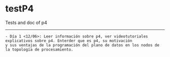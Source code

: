 # testP4
Tests and doc of p4 

----
``` 
- Día 1 <12/06>: Leer información sobre p4, ver videotutoriales explicativos sobre p4. Enterder que es p4, su motivación 
y sus ventajas de la programación del plano de datos en los nodos de la topología de procesamiento.


```
